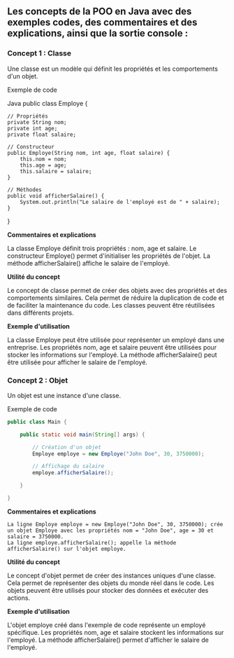 ##  Les concepts de la POO en Java avec des exemples codes, des commentaires et des explications, ainsi que la sortie console :

### Concept 1 : Classe

Une classe est un modèle qui définit les propriétés et les comportements d'un objet.

Exemple de code

Java
public class Employe {

    // Propriétés
    private String nom;
    private int age;
    private float salaire;

    // Constructeur
    public Employe(String nom, int age, float salaire) {
        this.nom = nom;
        this.age = age;
        this.salaire = salaire;
    }

    // Méthodes
    public void afficherSalaire() {
        System.out.println("Le salaire de l'employé est de " + salaire);
    }

}


**Commentaires et explications**

La classe Employe définit trois propriétés : nom, age et salaire.
Le constructeur Employe() permet d'initialiser les propriétés de l'objet.
La méthode afficherSalaire() affiche le salaire de l'employé.

**Utilité du concept**

Le concept de classe permet de créer des objets avec des propriétés et des comportements similaires.
Cela permet de réduire la duplication de code et de faciliter la maintenance du code.
Les classes peuvent être réutilisées dans différents projets.

**Exemple d'utilisation**

La classe Employe peut être utilisée pour représenter un employé dans une entreprise.
Les propriétés nom, age et salaire peuvent être utilisées pour stocker les informations sur l'employé.
La méthode afficherSalaire() peut être utilisée pour afficher le salaire de l'employé.

### Concept 2 : Objet

Un objet est une instance d'une classe.

Exemple de code

```Java
public class Main {

    public static void main(String[] args) {

        // Création d'un objet
        Employe employe = new Employe("John Doe", 30, 3750000);

        // Affichage du salaire
        employe.afficherSalaire();

    }

}
```


**Commentaires et explications**

```
La ligne Employe employe = new Employe("John Doe", 30, 3750000); crée un objet Employe avec les propriétés nom = "John Doe", age = 30 et salaire = 3750000.
La ligne employe.afficherSalaire(); appelle la méthode afficherSalaire() sur l'objet employe.
```

**Utilité du concept**

Le concept d'objet permet de créer des instances uniques d'une classe.
Cela permet de représenter des objets du monde réel dans le code.
Les objets peuvent être utilisés pour stocker des données et exécuter des actions.

**Exemple d'utilisation**

L'objet employe créé dans l'exemple de code représente un employé spécifique.
Les propriétés nom, age et salaire stockent les informations sur l'employé.
La méthode afficherSalaire() permet d'afficher le salaire de l'employé.
